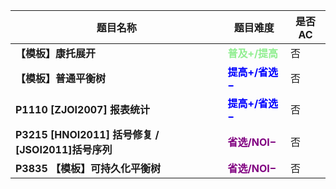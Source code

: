 | 题目名称                                           | 题目难度                                                 | 是否AC |
| -------------------------------------------------- | -------------------------------------------------------- | ------ |
| **【模板】康托展开**                               | <span style = "color : lightgreen">**普及+/提高**</span> | 否     |
| **【模板】普通平衡树**                             | <span style = "color : blue">**提高+/省选−**</span>      | 否     |
| **P1110 [ZJOI2007] 报表统计**                      | <span style = "color : blue">**提高+/省选−**</span>      | 否     |
| **P3215 [HNOI2011] 括号修复 / [JSOI2011]括号序列** | <span style = "color:purple">**省选/NOI−**</span>        | 否     |
| **P3835 【模板】可持久化平衡树**                   | <span style = "color : purple">**省选/NOI−**</span>      | 否     |

